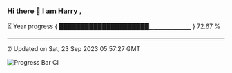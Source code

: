 ### Hi there 👋 I am Harry , 

⏳ Year progress { █████████████████████▁▁▁▁▁▁▁▁▁ } 72.67 %

---

⏰ Updated on Sat, 23 Sep 2023 05:57:27 GMT

![Progress Bar CI](https://github.com/duykhang68/duykhang68/workflows/Progress%20Bar%20CI/badge.svg)
